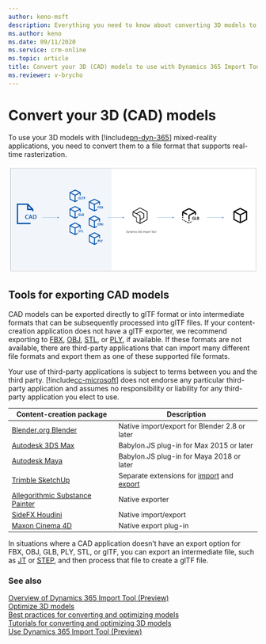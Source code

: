 ```yaml
---
author: keno-msft
description: Everything you need to know about converting 3D models to use with Dynamics 365 Import Tool (Preview)
ms.author: keno
ms.date: 09/11/2020
ms.service: crm-online
ms.topic: article
title: Convert your 3D (CAD) models to use with Dynamics 365 Import Tool (Preview)
ms.reviewer: v-brycho
---
```


# Convert your 3D (CAD) models

To use your 3D models with [!include[pn-dyn-365](../../includes/pn-dyn-365.md)] mixed-reality applications, you need to convert them to a file format that supports real-time rasterization. 

![Convert flow highlighted](media/convert-flow.PNG "Convert flow highlighted") 

## Tools for exporting CAD models

CAD models can be exported directly to glTF format or into intermediate formats that can be subsequently processed into glTF files. If your content-creation application does not have a glTF exporter, we recommend exporting to [FBX](https://aka.ms/FBXfileformat), [OBJ](https://en.wikipedia.org/wiki/Wavefront_.obj_file), [STL](https://en.wikipedia.org/wiki/STL_(file_format)), or [PLY](https://en.wikipedia.org/wiki/PLY_(file_format)), if available. If these formats are not available, there are third-party applications that can import many different file formats and export them as one of these supported file formats. 

Your use of third-party applications is subject to terms between you and the third party. [!include[cc-microsoft](../../includes/cc-microsoft.md)] does not endorse any particular third-party application and assumes no responsibility or liability for any third-party application you elect to use.

|Content-creation package|Description|
|-----------------------------------------------|---------------------------------------------------------------|
[Blender.org Blender](https://aka.ms/Blender_2.8)|Native import/export for Blender 2.8 or later|
[Autodesk 3DS Max](https://aka.ms/BabylonJS_Max2Babylon_Installation)|Babylon.JS plug-in for Max 2015 or later|
[Autodesk Maya](https://aka.ms/BabylonJS_Maya2Babylon_Installation)|Babylon.JS plug-in for Maya 2018 or later|
[Trimble SketchUp](https://aka.ms/SketchUp_glTF_Export)|Separate extensions for [import](https://extensions.sketchup.com/search/?q=gltf) and [export](https://extensions.sketchup.com/search/?q=gltf)|
|[Allegorithmic Substance Painter](https://aka.ms/SubstancePainter_glTF_Exporter)|Native exporter|
|[SideFX Houdini](https://aka.ms/Houdini_glTF_Exporter)|Native import/export|
|[Maxon Cinema 4D](https://www.maxon.net/products/cinema-4d/overview/)|Native export plug-in|

In situations where a CAD application doesn’t have an export option for FBX, OBJ, GLB, PLY, STL, or glTF, you can export an intermediate file, such as [JT](https://aka.ms/Jtfileformat) or [STEP](https://aka.ms/STEPfileformat), and then process that file to create a glTF file. 

### See also
[Overview of Dynamics 365 Import Tool (Preview)](index.md)<br>
[Optimize 3D models](optimize-models.md)<br>
[Best practices for converting and optimizing models](best-practices.md)<br>
[Tutorials for converting and optimizing 3D models](tutorials-overview.md)<br>
[Use Dynamics 365 Import Tool (Preview)](import-tool.md)






